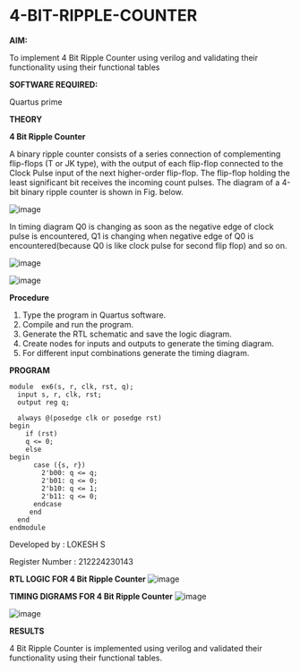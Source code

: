 # 4-BIT-RIPPLE-COUNTER

**AIM:**

To implement  4 Bit Ripple Counter using verilog and validating their functionality using their functional tables

**SOFTWARE REQUIRED:**

Quartus prime

**THEORY**

**4 Bit Ripple Counter**

A binary ripple counter consists of a series connection of complementing flip-flops (T or JK type), with the output of each flip-flop connected to the Clock Pulse input of the next higher-order flip-flop. The flip-flop holding the least significant bit receives the incoming count pulses. The diagram of a 4-bit binary ripple counter is shown in Fig. below.

![image](https://github.com/naavaneetha/4-BIT-RIPPLE-COUNTER/assets/154305477/cb4b74d4-31ab-4359-95d0-d22e67daba13)

In timing diagram Q0 is changing as soon as the negative edge of clock pulse is encountered, Q1 is changing when negative edge of Q0 is encountered(because Q0 is like clock pulse for second flip flop) and so on.

![image](https://github.com/naavaneetha/4-BIT-RIPPLE-COUNTER/assets/154305477/a573a7d6-014e-4e54-93e6-e2ac9530960b)

![image](https://github.com/naavaneetha/4-BIT-RIPPLE-COUNTER/assets/154305477/85e1958a-2fc1-49bb-9a9f-d58ccbf3663c)

**Procedure**

1. Type the program in Quartus software.
2. Compile and run the program.
3. Generate the RTL schematic and save the logic diagram.
4. Create nodes for inputs and outputs to generate the timing diagram.
5. For different input combinations generate the timing diagram.

**PROGRAM**
```
module  ex6(s, r, clk, rst, q);
  input s, r, clk, rst;
  output reg q;

  always @(posedge clk or posedge rst)
begin
    if (rst)
    q <= 0; 
    else
begin
      case ({s, r})
        2'b00: q <= q;
        2'b01: q <= 0;
        2'b10: q <= 1; 
        2'b11: q <= 0; 
      endcase
     end
  end
endmodule
```

 Developed by : LOKESH S
 
 Register Number : 212224230143


**RTL LOGIC FOR 4 Bit Ripple Counter**
![image](https://github.com/user-attachments/assets/728d8eac-e96d-4a55-a6c5-7883247b0a43)

**TIMING DIGRAMS FOR 4 Bit Ripple Counter**
![image](https://github.com/user-attachments/assets/bd00175b-ac3d-440c-8188-46b365df3d2b)

![image](https://github.com/user-attachments/assets/fc9946aa-a8c0-48ca-8d15-94f184cb9f30)

**RESULTS**

4 Bit Ripple Counter is implemented using verilog and validated their functionality using their functional tables.
